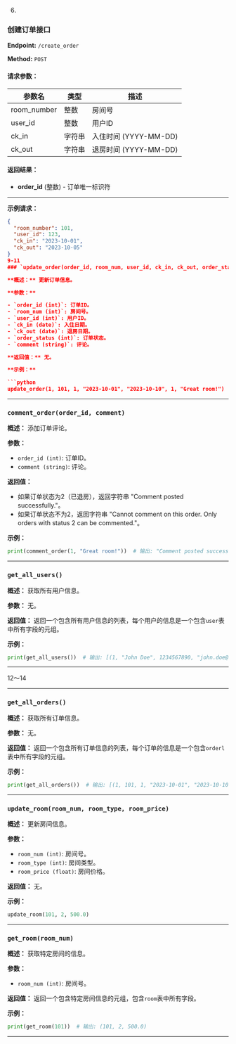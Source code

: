 6.
### 创建订单接口

**Endpoint:** `/create_order`

**Method:** `POST`

#### 请求参数：

| 参数名      | 类型   | 描述                 |
| ----------- | ------ | -------------------- |
| room_number | 整数   | 房间号               |
| user_id     | 整数   | 用户ID               |
| ck_in    | 字符串 | 入住时间 (YYYY-MM-DD)|
| ck_out   | 字符串 | 退房时间 (YYYY-MM-DD)|

#### 返回结果：

- **order_id** (整数) - 订单唯一标识符

---

**示例请求：**

```json
{
  "room_number": 101,
  "user_id": 123,
  "ck_in": "2023-10-01",
  "ck_out": "2023-10-05"
}
9-11
### `update_order(order_id, room_num, user_id, ck_in, ck_out, order_status, comment)`

**概述：** 更新订单信息。

**参数：**

- `order_id (int)`: 订单ID。
- `room_num (int)`: 房间号。
- `user_id (int)`: 用户ID。
- `ck_in (date)`: 入住日期。
- `ck_out (date)`: 退房日期。
- `order_status (int)`: 订单状态。
- `comment (string)`: 评论。

**返回值：** 无。

**示例：**

```python
update_order(1, 101, 1, "2023-10-01", "2023-10-10", 1, "Great room!")
```

---

### `comment_order(order_id, comment)`

**概述：** 添加订单评论。

**参数：**

- `order_id (int)`: 订单ID。
- `comment (string)`: 评论。

**返回值：**

- 如果订单状态为2（已退房），返回字符串 "Comment posted successfully."。
- 如果订单状态不为2，返回字符串 "Cannot comment on this order. Only orders with status 2 can be commented."。

**示例：**

```python
print(comment_order(1, "Great room!"))  # 输出: "Comment posted successfully."
```

---

### `get_all_users()`

**概述：** 获取所有用户信息。

**参数：** 无。

**返回值：** 返回一个包含所有用户信息的列表，每个用户的信息是一个包含`user`表中所有字段的元组。

**示例：**

```python
print(get_all_users())  # 输出: [(1, "John Doe", 1234567890, "john.doe@example.com", 1234567890123456, "password"), ...]
```

---
12～14

---

### `get_all_orders()`

**概述：** 获取所有订单信息。

**参数：** 无。

**返回值：** 返回一个包含所有订单信息的列表，每个订单的信息是一个包含`orderl`表中所有字段的元组。

**示例：**

```python
print(get_all_orders())  # 输出: [(1, 101, 1, "2023-10-01", "2023-10-10", 1, "Great room!"), ...]
```

---

### `update_room(room_num, room_type, room_price)`

**概述：** 更新房间信息。

**参数：**

- `room_num (int)`: 房间号。
- `room_type (int)`: 房间类型。
- `room_price (float)`: 房间价格。

**返回值：** 无。

**示例：**

```python
update_room(101, 2, 500.0)
```

---

### `get_room(room_num)`

**概述：** 获取特定房间的信息。

**参数：**

- `room_num (int)`: 房间号。

**返回值：** 返回一个包含特定房间信息的元组，包含`room`表中所有字段。

**示例：**

```python
print(get_room(101))  # 输出: (101, 2, 500.0)
```

---
